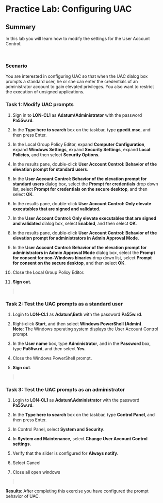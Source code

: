 # Practice Lab: Configuring UAC

## Summary

In this lab you will learn how to modify the settings for the User Account
Control.

 

### Scenario

You are interested in configuring UAC so that when the UAC dialog box prompts a
standard user, he or she can enter the credentials of an administrator account
to gain elevated privileges. You also want to restrict the execution of unsigned
applications.


### Task 1: Modify UAC prompts

1.  Sign in to **LON-CL1** as **Adatum\\Administrator** with the password
    **Pa55w.rd**.

2.  In the **Type here to search** box on the taskbar, type **gpedit.msc**, and
    then press Enter.

3.  In the Local Group Policy Editor, expand **Computer Configuration**, expand
    **Windows Settings**, expand **Security Settings**, expand **Local
    Policies**, and then select **Security Options**.

4.  In the results pane, double-click **User Account Control: Behavior of the
    elevation prompt for standard users**.

5.  In the **User Account Control: Behavior of the elevation prompt for standard
    users** dialog box, select the **Prompt for credentials** drop down list,
    select **Prompt for credentials on the secure desktop**, and then select
    **OK**.

6.  In the results pane, double-click **User Account Control: Only elevate
    executables that are signed and validated**.

7.  In the **User Account Control: Only elevate executables that are signed and
    validated** dialog box, select **Enabled**, and then select **OK**.

8.  In the results pane, double-click **User Account Control: Behavior of the
    elevation prompt for administrators in Admin Approval Mode**.

9.  In the **User Account Control: Behavior of the elevation prompt for
    administrators in Admin Approval Mode** dialog box, select the **Prompt for
    consent for non-Windows binaries** drop down list, select **Prompt for
    consent on the secure desktop**, and then select **OK**.

10. Close the Local Group Policy Editor.

11. **Sign out.**

>    

### Task 2: Test the UAC prompts as a standard user

1.  Login to **LON-CL1** as **Adatum\\Beth** with the password **Pa55w.rd**.

2.  Right-click **Start**, and then select **Windows PowerShell (Admin)**.  
    **Note**: The Windows operating system displays the User Account Control
    prompt.

3.  In the **User name** box, type **Administrator**, and in the **Password**
    box, type **Pa55w.rd**, and then select **Yes**.

4.  Close the Windows PowerShell prompt.

5.  **Sign out**.

>    

### Task 3: Test the UAC prompts as an administrator

1.  Login to **LON-CL1** as **Adatum\\Administrator** with the password
    **Pa55w.rd**.

2.  In the **Type here to search** box on the taskbar, type **Control Panel**,
    and then press Enter.

3.  In Control Panel, select **System and Security**.

4.  In **System and Maintenance**, select **Change User Account Control
    settings**.

5.  Verify that the slider is configured for **Always notify**.

6.  Select Cancel

7.  Close all open windows

>    

**Results**: After completing this exercise you have configured the prompt
behavior of UAC.
